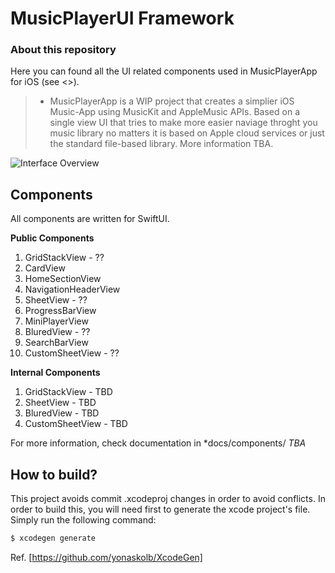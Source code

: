 # MusicPlayerUI Framework
### About this repository
Here you can found all the UI related components used in MusicPlayerApp for iOS (see <<link TBA>>).
> * MusicPlayerApp is a WIP project that creates a simplier iOS Music-App using MusicKit and AppleMusic APIs. Based on a single view UI that tries to make more easier naviage throght you music library no matters it is based on Apple cloud services or just the standard file-based library. More information TBA.

![Interface Overview](/docs/resources/musicplayer-ui-overview.gif)

## Components
All components are written for SwiftUI. 

**Public Components**
 1. GridStackView - ??
 2. CardView
 3. HomeSectionView
 4. NavigationHeaderView
 5. SheetView - ??
 6. ProgressBarView
 7. MiniPlayerView
 8. BluredView - ??
 9. SearchBarView
 10. CustomSheetView - ??

**Internal Components**
 1. GridStackView - TBD
 2. SheetView - TBD
 3. BluredView - TBD
 4. CustomSheetView - TBD

For more information, check documentation in *docs/components/ *TBA*

## How to build?
This project avoids commit .xcodeproj changes in order to avoid conflicts. In order to build this, you will need first to generate the xcode project's file. Simply run the following command: 

```bash
$ xcodegen generate
```

Ref. [https://github.com/yonaskolb/XcodeGen]